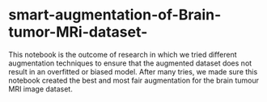 # smart-augmentation-of-Brain-tumor-MRi-dataset-
This notebook is the outcome of research in which we tried different augmentation techniques to ensure that the augmented dataset does not result in an overfitted or biased model. After many tries, we made sure this notebook created the best and most fair augmentation for the brain tumour MRI image dataset.
